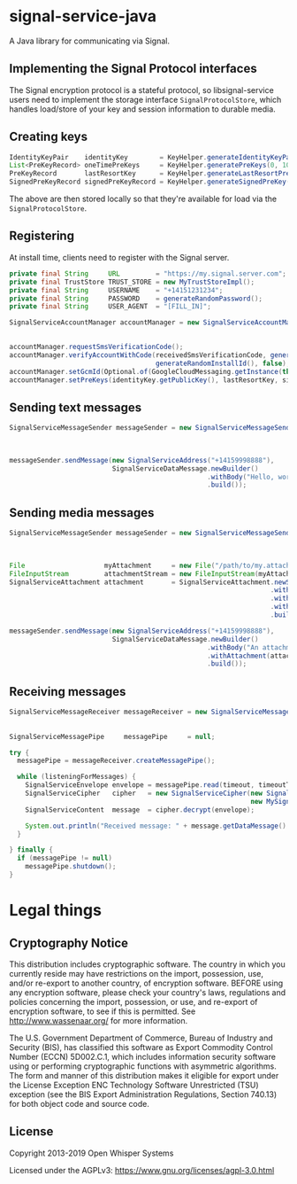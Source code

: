 # signal-service-java

A Java library for communicating via Signal.

## Implementing the Signal Protocol interfaces

The Signal encryption protocol is a stateful protocol, so libsignal-service users
need to implement the storage interface `SignalProtocolStore`, which handles load/store
of your key and session information to durable media.

## Creating keys

`````java
IdentityKeyPair    identityKey        = KeyHelper.generateIdentityKeyPair();
List<PreKeyRecord> oneTimePreKeys     = KeyHelper.generatePreKeys(0, 100);
PreKeyRecord       lastResortKey      = KeyHelper.generateLastResortPreKey();
SignedPreKeyRecord signedPreKeyRecord = KeyHelper.generateSignedPreKey(identityKey, signedPreKeyId);
`````

The above are then stored locally so that they're available for load via the `SignalProtocolStore`.

## Registering

At install time, clients need to register with the Signal server.

`````java
private final String     URL         = "https://my.signal.server.com";
private final TrustStore TRUST_STORE = new MyTrustStoreImpl();
private final String     USERNAME    = "+14151231234";
private final String     PASSWORD    = generateRandomPassword();
private final String     USER_AGENT  = "[FILL_IN]";

SignalServiceAccountManager accountManager = new SignalServiceAccountManager(URL, TRUST_STORE,
                                                                             USERNAME, PASSWORD, USER_AGENT);

accountManager.requestSmsVerificationCode();
accountManager.verifyAccountWithCode(receivedSmsVerificationCode, generateRandomSignalingKey(),
                                     generateRandomInstallId(), false);
accountManager.setGcmId(Optional.of(GoogleCloudMessaging.getInstance(this).register(REGISTRATION_ID)));
accountManager.setPreKeys(identityKey.getPublicKey(), lastResortKey, signedPreKeyRecord, oneTimePreKeys);
`````

## Sending text messages

`````java
SignalServiceMessageSender messageSender = new SignalServiceMessageSender(URL, TRUST_STORE, USERNAME, PASSWORD,
                                                                          new MySignalProtocolStore(),
                                                                          USER_AGENT, Optional.absent());

messageSender.sendMessage(new SignalServiceAddress("+14159998888"),
                          SignalServiceDataMessage.newBuilder()
                                                  .withBody("Hello, world!")
                                                  .build());
`````

## Sending media messages

`````java
SignalServiceMessageSender messageSender = new SignalServiceMessageSender(URL, TRUST_STORE, USERNAME, PASSWORD,
                                                                          new MySignalProtocolStore(),
                                                                          USER_AGENT, Optional.absent());

File                    myAttachment     = new File("/path/to/my.attachment");
FileInputStream         attachmentStream = new FileInputStream(myAttachment);
SignalServiceAttachment attachment       = SignalServiceAttachment.newStreamBuilder()
                                                                  .withStream(attachmentStream)
                                                                  .withContentType("image/png")
                                                                  .withLength(myAttachment.length())
                                                                  .build();

messageSender.sendMessage(new SignalServiceAddress("+14159998888"),
                          SignalServiceDataMessage.newBuilder()
                                                  .withBody("An attachment!")
                                                  .withAttachment(attachment)
                                                  .build());

`````

## Receiving messages

`````java
SignalServiceMessageReceiver messageReceiver = new SignalServiceMessageReceiver(URL, TRUST_STORE, USERNAME,
                                                                                PASSWORD, mySignalingKey,
                                                                                USER_AGENT);
SignalServiceMessagePipe     messagePipe     = null;

try {
  messagePipe = messageReceiver.createMessagePipe();

  while (listeningForMessages) {
    SignalServiceEnvelope envelope = messagePipe.read(timeout, timeoutTimeUnit);
    SignalServiceCipher   cipher   = new SignalServiceCipher(new SignalServiceAddress(USERNAME),
                                                             new MySignalProtocolStore());
    SignalServiceContent  message  = cipher.decrypt(envelope);

    System.out.println("Received message: " + message.getDataMessage().get().getBody().get());
  }

} finally {
  if (messagePipe != null)
    messagePipe.shutdown();
}
`````

# Legal things

## Cryptography Notice

This distribution includes cryptographic software. The country in which you currently reside may have restrictions on the import, possession, use, and/or re-export to another country, of encryption software.
BEFORE using any encryption software, please check your country's laws, regulations and policies concerning the import, possession, or use, and re-export of encryption software, to see if this is permitted.
See <http://www.wassenaar.org/> for more information.

The U.S. Government Department of Commerce, Bureau of Industry and Security (BIS), has classified this software as Export Commodity Control Number (ECCN) 5D002.C.1, which includes information security software using or performing cryptographic functions with asymmetric algorithms.
The form and manner of this distribution makes it eligible for export under the License Exception ENC Technology Software Unrestricted (TSU) exception (see the BIS Export Administration Regulations, Section 740.13) for both object code and source code.

## License

Copyright 2013-2019 Open Whisper Systems

Licensed under the AGPLv3: https://www.gnu.org/licenses/agpl-3.0.html

